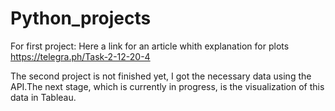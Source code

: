 # Python_projects
For first project: 
Here a link for an article whith explanation for plots
https://telegra.ph/Task-2-12-20-4

The second project is not finished yet, I got the necessary data using the API.The next stage, which is currently in progress, is the visualization of this data in Tableau.
